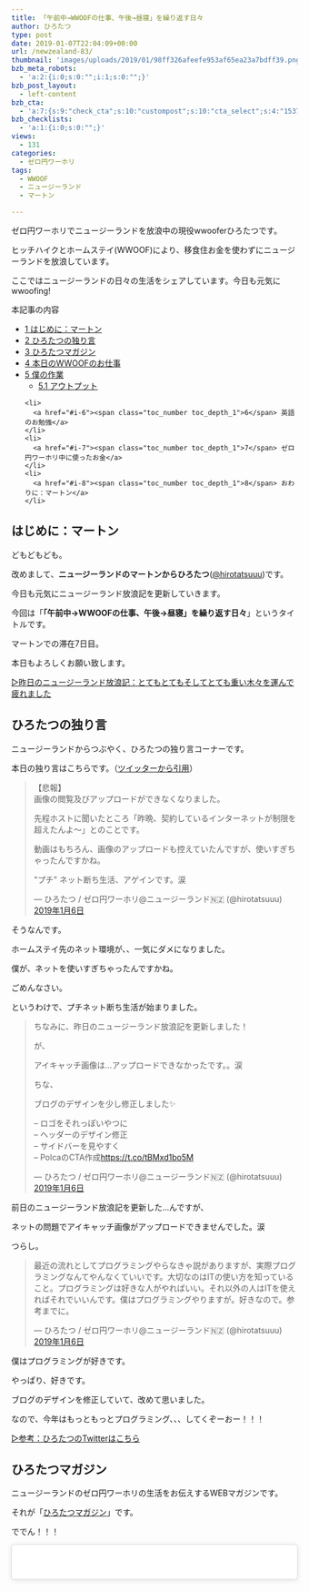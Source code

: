 ```yaml
---
title: 「午前中→WWOOFの仕事、午後→昼寝」を繰り返す日々
author: ひろたつ
type: post
date: 2019-01-07T22:04:09+00:00
url: /newzealand-83/
thumbnail: 'images/uploads/2019/01/98ff326afeefe953af65ea23a7bdff39.png?fit=304%2C171&ssl=1'
bzb_meta_robots:
  - 'a:2:{i:0;s:0:"";i:1;s:0:"";}'
bzb_post_layout:
  - left-content
bzb_cta:
  - 'a:7:{s:9:"check_cta";s:10:"custompost";s:10:"cta_select";s:4:"1537";s:9:"org_title";s:0:"";s:9:"org_image";s:0:"";s:11:"org_content";s:0:"";s:15:"org_button_text";s:0:"";s:14:"org_button_url";s:0:"";}'
bzb_checklists:
  - 'a:1:{i:0;s:0:"";}'
views:
  - 131
categories:
  - ゼロ円ワーホリ
tags:
  - WWOOF
  - ニュージーランド
  - マートン

---
```

ゼロ円ワーホリでニュージーランドを放浪中の現役wwooferひろたつです。
  
ヒッチハイクとホームステイ(WWOOF)により、移食住お金を使わずにニュージーランドを放浪しています。
  
ここではニュージーランドの日々の生活をシェアしています。今日も元気にwwoofing!

<!--more-->

<div id="toc_container" class="toc_transparent no_bullets">
  <p class="toc_title">
    本記事の内容
  </p>
  
  <ul class="toc_list">
    <li>
      <a href="#i"><span class="toc_number toc_depth_1">1</span> はじめに：マートン</a>
    </li>
    <li>
      <a href="#i-2"><span class="toc_number toc_depth_1">2</span> ひろたつの独り言</a>
    </li>
    <li>
      <a href="#i-3"><span class="toc_number toc_depth_1">3</span> ひろたつマガジン</a>
    </li>
    <li>
      <a href="#WWOOF"><span class="toc_number toc_depth_1">4</span> 本日のWWOOFのお仕事</a>
    </li>
    <li>
      <a href="#i-4"><span class="toc_number toc_depth_1">5</span> 僕の作業</a><ul>
        <li>
          <a href="#i-5"><span class="toc_number toc_depth_2">5.1</span> アウトプット</a>
        </li>
      </ul>
    </li>
    
    <li>
      <a href="#i-6"><span class="toc_number toc_depth_1">6</span> 英語のお勉強</a>
    </li>
    <li>
      <a href="#i-7"><span class="toc_number toc_depth_1">7</span> ゼロ円ワーホリ中に使ったお金</a>
    </li>
    <li>
      <a href="#i-8"><span class="toc_number toc_depth_1">8</span> おわりに：マートン</a>
    </li>
  </ul>
</div>

## <span id="i">はじめに：マートン</span>

どもどもども。
  
改めまして、**ニュージーランドのマートンからひろたつ**</a>(<a href="https://twitter.com/hirotatsuuu" rel="noopener" target="_blank">@hirotatsuuu</a>)です。
  
今日も元気にニュージーランド放浪記を更新していきます。

今回は「**「午前中→WWOOFの仕事、午後→昼寝」を繰り返す日々**」というタイトルです。

マートンでの滞在7日目。

本日もよろしくお願い致します。

<a href="https://hirotatsu.me/newzealand-83" rel="noopener" target="_blank">▷昨日のニュージーランド放浪記：とてもとてもそしてとても重い木々を運んで疲れました</a>

## <span id="i-2">ひろたつの独り言</span>

ニュージーランドからつぶやく、ひろたつの独り言コーナーです。

本日の独り言はこちらです。（<a href="https://twitter.com/hirotatsuuu" rel="noopener" target="_blank">ツイッターから引用</a>）

<blockquote class="twitter-tweet" data-lang="ja">
  <p lang="ja" dir="ltr">
    【悲報】<br />画像の閲覧及びアップロードができなくなりました。
  </p>
  
  <p>
    先程ホストに聞いたところ「昨晩、契約しているインターネットが制限を超えたんよ〜」とのことです。
  </p>
  
  <p>
    動画はもちろん、画像のアップロードも控えていたんですが、使いすぎちゃったんですかね。
  </p>
  
  <p>
    "プチ" ネット断ち生活、アゲインです。涙
  </p>
  
  <p>
    &mdash; ひろたつ / ゼロ円ワーホリ@ニュージーランド🇳🇿 (@hirotatsuuu) <a href="https://twitter.com/hirotatsuuu/status/1081819391103184896?ref_src=twsrc%5Etfw">2019年1月6日</a>
  </p>
</blockquote>



そうなんです。
  
ホームステイ先のネット環境が、、一気にダメになりました。
  
僕が、ネットを使いすぎちゃったんですかね。
  
ごめんなさい。
  
というわけで、プチネット断ち生活が始まりました。

<blockquote class="twitter-tweet" data-lang="ja">
  <p lang="ja" dir="ltr">
    ちなみに、昨日のニュージーランド放浪記を更新しました！
  </p>
  
  <p>
    が、
  </p>
  
  <p>
    アイキャッチ画像は&#8230;アップロードできなかったです。。涙
  </p>
  
  <p>
    ちな、
  </p>
  
  <p>
    ブログのデザインを少し修正しました✨
  </p>
  
  <p>
    &#8211; ロゴをそれっぽいやつに<br />&#8211; ヘッダーのデザイン修正<br />&#8211; サイドバーを見やすく<br />&#8211; PolcaのCTA作成<a href="https://t.co/tBMxd1bo5M">https://t.co/tBMxd1bo5M</a>
  </p>
  
  <p>
    &mdash; ひろたつ / ゼロ円ワーホリ@ニュージーランド🇳🇿 (@hirotatsuuu) <a href="https://twitter.com/hirotatsuuu/status/1081824443238739968?ref_src=twsrc%5Etfw">2019年1月6日</a>
  </p>
</blockquote>



前日のニュージーランド放浪記を更新した&#8230;んですが、
  
ネットの問題でアイキャッチ画像がアップロードできませんでした。涙
  
つらし。

<blockquote class="twitter-tweet" data-lang="ja">
  <p lang="ja" dir="ltr">
    最近の流れとしてプログラミングやらなきゃ説がありますが、実際プログラミングなんてやんなくていいです。大切なのはITの使い方を知っていること。プログラミングは好きな人がやればいい。それ以外の人はITを使えればそれでいいんです。僕はプログラミングやりますが。好きなので。参考までに。
  </p>
  
  <p>
    &mdash; ひろたつ / ゼロ円ワーホリ@ニュージーランド🇳🇿 (@hirotatsuuu) <a href="https://twitter.com/hirotatsuuu/status/1081887139548213248?ref_src=twsrc%5Etfw">2019年1月6日</a>
  </p>
</blockquote>



僕はプログラミングが好きです。
  
やっぱり、好きです。
  
ブログのデザインを修正していて、改めて思いました。
  
なので、今年はもっともっとプログラミング、、、してくぞーおー！！！

<a href="https://twitter.com/hirotatsuuu" rel="noopener" target="_blank">▷参考：ひろたつのTwitterはこちら</a>

## <span id="i-3">ひろたつマガジン</span>

ニュージーランドのゼロ円ワーホリの生活をお伝えするWEBマガジンです。
  
それが「<a href="https://www.instagram.com/hirotatsu_mag" rel="noopener" target="_blank">ひろたつマガジン</a>」です。

ででん！！！

<blockquote class="instagram-media" data-instgrm-permalink="https://www.instagram.com/p/BsSjZEOAVt2/?utm_source=ig_embed&utm_medium=loading" data-instgrm-version="12" style=" background:#FFF; border:0; border-radius:3px; box-shadow:0 0 1px 0 rgba(0,0,0,0.5),0 1px 10px 0 rgba(0,0,0,0.15); margin: 1px; max-width:540px; min-width:326px; padding:0; width:99.375%; width:-webkit-calc(100% - 2px); width:calc(100% - 2px);">
  <div style="padding:16px;">
    <a href="https://www.instagram.com/p/BsSjZEOAVt2/?utm_source=ig_embed&utm_medium=loading" style=" background:#FFFFFF; line-height:0; padding:0 0; text-align:center; text-decoration:none; width:100%;" target="_blank"> </p> 
    
    <div style=" display: flex; flex-direction: row; align-items: center;">
      <div style="background-color: #F4F4F4; border-radius: 50%; flex-grow: 0; height: 40px; margin-right: 14px; width: 40px;">
      </div>
      
      <div style="display: flex; flex-direction: column; flex-grow: 1; justify-content: center;">
        <div style=" background-color: #F4F4F4; border-radius: 4px; flex-grow: 0; height: 14px; margin-bottom: 6px; width: 100px;">
        </div>
        
        <div style=" background-color: #F4F4F4; border-radius: 4px; flex-grow: 0; height: 14px; width: 60px;">
        </div>
      </div>
    </div>
    
    <div style="padding: 19% 0;">
    </div>
    
    <div style="display:block; height:50px; margin:0 auto 12px; width:50px;">
      <svg width="50px" height="50px" viewBox="0 0 60 60" version="1.1" xmlns="https://www.w3.org/2000/svg" xmlns:xlink="https://www.w3.org/1999/xlink"><g stroke="none" stroke-width="1" fill="none" fill-rule="evenodd"><g transform="translate(-511.000000, -20.000000)" fill="#000000"><g><path d="M556.869,30.41 C554.814,30.41 553.148,32.076 553.148,34.131 C553.148,36.186 554.814,37.852 556.869,37.852 C558.924,37.852 560.59,36.186 560.59,34.131 C560.59,32.076 558.924,30.41 556.869,30.41 M541,60.657 C535.114,60.657 530.342,55.887 530.342,50 C530.342,44.114 535.114,39.342 541,39.342 C546.887,39.342 551.658,44.114 551.658,50 C551.658,55.887 546.887,60.657 541,60.657 M541,33.886 C532.1,33.886 524.886,41.1 524.886,50 C524.886,58.899 532.1,66.113 541,66.113 C549.9,66.113 557.115,58.899 557.115,50 C557.115,41.1 549.9,33.886 541,33.886 M565.378,62.101 C565.244,65.022 564.756,66.606 564.346,67.663 C563.803,69.06 563.154,70.057 562.106,71.106 C561.058,72.155 560.06,72.803 558.662,73.347 C557.607,73.757 556.021,74.244 553.102,74.378 C549.944,74.521 548.997,74.552 541,74.552 C533.003,74.552 532.056,74.521 528.898,74.378 C525.979,74.244 524.393,73.757 523.338,73.347 C521.94,72.803 520.942,72.155 519.894,71.106 C518.846,70.057 518.197,69.06 517.654,67.663 C517.244,66.606 516.755,65.022 516.623,62.101 C516.479,58.943 516.448,57.996 516.448,50 C516.448,42.003 516.479,41.056 516.623,37.899 C516.755,34.978 517.244,33.391 517.654,32.338 C518.197,30.938 518.846,29.942 519.894,28.894 C520.942,27.846 521.94,27.196 523.338,26.654 C524.393,26.244 525.979,25.756 528.898,25.623 C532.057,25.479 533.004,25.448 541,25.448 C548.997,25.448 549.943,25.479 553.102,25.623 C556.021,25.756 557.607,26.244 558.662,26.654 C560.06,27.196 561.058,27.846 562.106,28.894 C563.154,29.942 563.803,30.938 564.346,32.338 C564.756,33.391 565.244,34.978 565.378,37.899 C565.522,41.056 565.552,42.003 565.552,50 C565.552,57.996 565.522,58.943 565.378,62.101 M570.82,37.631 C570.674,34.438 570.167,32.258 569.425,30.349 C568.659,28.377 567.633,26.702 565.965,25.035 C564.297,23.368 562.623,22.342 560.652,21.575 C558.743,20.834 556.562,20.326 553.369,20.18 C550.169,20.033 549.148,20 541,20 C532.853,20 531.831,20.033 528.631,20.18 C525.438,20.326 523.257,20.834 521.349,21.575 C519.376,22.342 517.703,23.368 516.035,25.035 C514.368,26.702 513.342,28.377 512.574,30.349 C511.834,32.258 511.326,34.438 511.181,37.631 C511.035,40.831 511,41.851 511,50 C511,58.147 511.035,59.17 511.181,62.369 C511.326,65.562 511.834,67.743 512.574,69.651 C513.342,71.625 514.368,73.296 516.035,74.965 C517.703,76.634 519.376,77.658 521.349,78.425 C523.257,79.167 525.438,79.673 528.631,79.82 C531.831,79.965 532.853,80.001 541,80.001 C549.148,80.001 550.169,79.965 553.369,79.82 C556.562,79.673 558.743,79.167 560.652,78.425 C562.623,77.658 564.297,76.634 565.965,74.965 C567.633,73.296 568.659,71.625 569.425,69.651 C570.167,67.743 570.674,65.562 570.82,62.369 C570.966,59.17 571,58.147 571,50 C571,41.851 570.966,40.831 570.82,37.631"></path></g></g></g></svg>
    </div>
    
    <div style="padding-top: 8px;">
      <div style=" color:#3897f0; font-family:Arial,sans-serif; font-size:14px; font-style:normal; font-weight:550; line-height:18px;">
        View this post on Instagram
      </div>
    </div>
    
    <div style="padding: 12.5% 0;">
    </div>
    
    <div style="display: flex; flex-direction: row; margin-bottom: 14px; align-items: center;">
      <div>
        <div style="background-color: #F4F4F4; border-radius: 50%; height: 12.5px; width: 12.5px; transform: translateX(0px) translateY(7px);">
        </div>
        
        <div style="background-color: #F4F4F4; height: 12.5px; transform: rotate(-45deg) translateX(3px) translateY(1px); width: 12.5px; flex-grow: 0; margin-right: 14px; margin-left: 2px;">
        </div>
        
        <div style="background-color: #F4F4F4; border-radius: 50%; height: 12.5px; width: 12.5px; transform: translateX(9px) translateY(-18px);">
        </div>
      </div>
      
      <div style="margin-left: 8px;">
        <div style=" background-color: #F4F4F4; border-radius: 50%; flex-grow: 0; height: 20px; width: 20px;">
        </div>
        
        <div style=" width: 0; height: 0; border-top: 2px solid transparent; border-left: 6px solid #f4f4f4; border-bottom: 2px solid transparent; transform: translateX(16px) translateY(-4px) rotate(30deg)">
        </div>
      </div>
      
      <div style="margin-left: auto;">
        <div style=" width: 0px; border-top: 8px solid #F4F4F4; border-right: 8px solid transparent; transform: translateY(16px);">
        </div>
        
        <div style=" background-color: #F4F4F4; flex-grow: 0; height: 12px; width: 16px; transform: translateY(-4px);">
        </div>
        
        <div style=" width: 0; height: 0; border-top: 8px solid #F4F4F4; border-left: 8px solid transparent; transform: translateY(-4px) translateX(8px);">
        </div>
      </div>
    </div>
    
    <div style="display: flex; flex-direction: column; flex-grow: 1; justify-content: center; margin-bottom: 24px;">
      <div style=" background-color: #F4F4F4; border-radius: 4px; flex-grow: 0; height: 14px; margin-bottom: 6px; width: 224px;">
      </div>
      
      <div style=" background-color: #F4F4F4; border-radius: 4px; flex-grow: 0; height: 14px; width: 144px;">
      </div>
    </div>
    
    <p>
      </a>
    </p>
    
    <p style=" color:#c9c8cd; font-family:Arial,sans-serif; font-size:14px; line-height:17px; margin-bottom:0; margin-top:8px; overflow:hidden; padding:8px 0 7px; text-align:center; text-overflow:ellipsis; white-space:nowrap;">
      <a href="https://www.instagram.com/p/BsSjZEOAVt2/?utm_source=ig_embed&utm_medium=loading" style=" color:#c9c8cd; font-family:Arial,sans-serif; font-size:14px; font-style:normal; font-weight:normal; line-height:17px; text-decoration:none;" target="_blank">HIROTATSU MAGAZINEさん(@hirotatsu_mag)がシェアした投稿</a> &#8211; <time style=" font-family:Arial,sans-serif; font-size:14px; line-height:17px;" datetime="2019-01-06T10:33:10+00:00">2019年 1月月6日午前2時33分PST</time>
    </p></div> </blockquote> 
    
    <p>
    </p>
    
    <p>
      はい。<br /> 干し草です。<br /> 僕の今日のWWOOFのお仕事です。
    </p>
    
    <p>
      とても疲れました。
    </p>
    
    <p>
      というわけで、、、
    </p>
    
    <p>
      午前中にWWOOFのお仕事が終わって、午後はお昼寝をしていました。
    </p>
    
    <p>
      そうですね。
    </p>
    
    <p>
      昨日と同じパターンです。
    </p>
    
    <p>
      午前中→WWOOF<br /> 午後→寝る
    </p>
    
    <p>
      このループは良くないですねｗ
    </p>
    
    <p>
      脱却の手立てを思考中です。
    </p>
    
    <p>
      <a href="https://www.instagram.com/hirotatsu_mag" rel="noopener" target="_blank">▷参考：ひろたつマガジンはこちら</a>
    </p>
    
    <h2>
      <span id="WWOOF">本日のWWOOFのお仕事</span>
    </h2>
    
    <blockquote class="twitter-tweet" data-lang="ja">
      <p lang="ja" dir="ltr">
        今日のWWOOFのお仕事
      </p>
      
      <p>
        &#8211; 干し草を運ぶ(←エグい)<br />&#8211; その他諸々
      </p>
      
      <p>
        とりあえず<br />本日のメインディッシュは「干し草」でした。
      </p>
      
      <p>
        前日の披露が、、完璧に残っていて<br />本日も疲れ果てて午後は丸々お昼寝です。
      </p>
      
      <p>
        午前中→WWOOF<br />午後→昼寝
      </p>
      
      <p>
        このサイクルは&#8230;まずいｗ<br />どうにか脱却の手立てを&#8230;😫 <a href="https://t.co/pfcNChbAgQ">pic.twitter.com/pfcNChbAgQ</a>
      </p>
      
      <p>
        &mdash; ひろたつ / ゼロ円ワーホリ@ニュージーランド🇳🇿 (@hirotatsuuu) <a href="https://twitter.com/hirotatsuuu/status/1081858659540393986?ref_src=twsrc%5Etfw">2019年1月6日</a>
      </p>
    </blockquote>
    
    <p>
    </p>
    
    <p>
      とりあえず、、、エグかったです。<br /> とてもとてもとても疲れました。
    </p>
    
    <p>
      でも、
    </p>
    
    <p>
      ホストが喜んでいるんです！
    </p>
    
    <p>
      これが僕の原動力であり、支えですね。
    </p>
    
    <p>
      これそこ「ボランティア」をしているという感覚です。
    </p>
    
    <p>
      僕の身体は確かに疲れましたが、僕の心はほっこりです。
    </p>
    
    <h2>
      <span id="i-4">僕の作業</span>
    </h2>
    
    <p>
      僕の本日の作業です。
    </p>
    
    <h3>
      <span id="i-5">アウトプット</span>
    </h3>
    
    <ul>
      <li>
        ツイート 6件
      </li>
      <li>
        インスタ 1件
      </li>
      <li>
        ブログ 1件
      </li>
    </ul>
    
    <p>
      そりゃ、日中はほぼ寝てたんで、こんなもんですｗ
    </p>
    
    <h2>
      <span id="i-6">英語のお勉強</span>
    </h2>
    
    <p>
      毎日僕が新しく覚えた英語を3つご紹介します。<br /> 僕の英語力の低さが露呈しますが、、しゃーなしですｗ
    </p>
    
    <ul>
      <li>
        sneeze くしゃみ
      </li>
      <li>
        abdomen 腹部（stomach→胃（お腹を表す一般的なやつ）
      </li>
      <li>
        back 背中、腰(backache→腰痛）
      </li>
    </ul>
    
    <h2>
      <span id="i-7">ゼロ円ワーホリ中に使ったお金</span>
    </h2>
    
    <p>
      本日使ったお金をシェアします。
    </p>
    
    <p>
      本日使ったお金は、、、
    </p>
    
    <p>
      <strong>0円でした！！！</strong>
    </p>
    
    <p>
      本日もお金を使わずに一日を生きました。
    </p>
    
    <p>
      <a href="https://hirotatsu.me/use-money-total/" rel="noopener" target="_blank">▷ゼロ円ワーホリで使ったお金を完全公開【使うたびに更新します】</a>
    </p>
    
    <h2>
      <span id="i-8">おわりに：マートン</span>
    </h2>
    
    <p>
      本日の<strong>ゼロ円ワーホリ日記</strong>はこんな感じです。<br /> ワーホリや留学を考えてる人、WWOOFやhelpx,workawayなどのワークエクスチェンジを使ってホームステイをしようと考えてる人、お金を使わずに海外に長期滞在しようと考えてる人へ、何かの参考になれば幸いです。
    </p>
    
    <p>
      以上、<strong>ゼロ円ワーホリでニュージーランドを放浪しているひろたつ</strong></a>(<a href="https://twitter.com/hirotatsuuu" rel="noopener" target="_blank">@hirotatsuuu</a>)の一日でした。
    </p>
    
    <p>
      最後まで読んでくださり、ありがとうございました。<br /> 僕のニュージーランド放浪はこれからも続きます。<br /> なので、明日のニュージーランド放浪記もぜひ見てくださいな〜<br /> コメント等もお待ちしてます😉（DMでもツイッターのリプライでもなんでも受け付けてます！）
    </p>
    
    <div style="font-size: 0px; height: 0px; line-height: 0px; margin: 0; padding: 0; clear: both;">
    </div>
